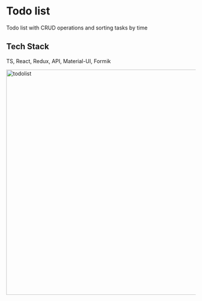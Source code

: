 # Todo list 

Todo list with CRUD operations and sorting tasks by time

## Tech Stack
TS, React, Redux, API, Material-UI, Formik

<img width="600" alt="todolist" src="https://user-images.githubusercontent.com/108146923/203135751-ce4ff2b3-e5d9-4333-bf23-edef5c6488f9.png">



